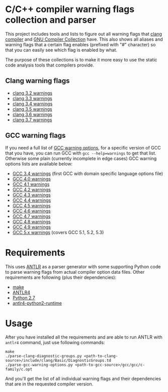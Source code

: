 # C/C++ compiler warning flags collection and parser

This project includes tools and lists to figure out all warning flags
that [clang compiler](http://clang.llvm.org/) and
[GNU Compiler Collection](https://gcc.gnu.org/) have. This also shows
all aliases and warning flags that a certain flag enables (prefixed
with "#" character) so that you can easily see which flag is enabled
by what.

The purpose of these collections is to make it more easy to use the
static code analysis tools that compilers provide.

## Clang warning flags

* [clang 3.2 warnings](warnings-clang-3.2.txt)
* [clang 3.3 warnings](warnings-clang-3.3.txt)
* [clang 3.4 warnings](warnings-clang-3.4.txt)
* [clang 3.5 warnings](warnings-clang-3.5.txt)
* [clang 3.6 warnings](warnings-clang-3.6.txt)
* [clang 3.7 warnings](warnings-clang-3.7.txt)

## GCC warning flags

If you need a full list of
[GCC warning options](https://gcc.gnu.org/onlinedocs/gcc/Warning-Options.html),
for a specific version of GCC that you have, you can run GCC with `gcc
--help=warnings` to get that list. Otherwise some plain (currently
incomplete in edge cases) GCC warning options lists are available
below:

* [GCC 3.4 warnings](warnings-gcc-3.4.txt) (first GCC with domain
  specific language options file)
* [GCC 4.0 warnings](warnings-gcc-4.0.txt)
* [GCC 4.1 warnings](warnings-gcc-4.1.txt)
* [GCC 4.2 warnings](warnings-gcc-4.2.txt)
* [GCC 4.3 warnings](warnings-gcc-4.3.txt)
* [GCC 4.4 warnings](warnings-gcc-4.4.txt)
* [GCC 4.5 warnings](warnings-gcc-4.5.txt)
* [GCC 4.6 warnings](warnings-gcc-4.6.txt)
* [GCC 4.7 warnings](warnings-gcc-4.7.txt)
* [GCC 4.8 warnings](warnings-gcc-4.8.txt)
* [GCC 4.9 warnings](warnings-gcc-4.9.txt)
* [GCC 5.x warnings](warnings-gcc-5.txt) (covers GCC 5.1, 5.2, 5.3)

# Requirements

This uses [ANTLR](http://www.antlr.org/) as a parser generator with
some supporting Python code to parse warning flags from actual
compiler option data files. Other requirements are following (plus
their dependencies):

* [make](http://www.gnu.org/software/make/)
* [ANTLR4](http://www.antlr.org/)
* [Python 2.7](https://www.python.org/)
* [antlr4-python2-runtime](https://pypi.python.org/pypi/antlr4-python2-runtime/)

# Usage

After you have installed all the requirements and are able to run
ANTLR with `antlr4` command, just use following commands:

    make
    ./parse-clang-diagnostic-groups.py <path-to-clang-source>/include/clang/Basic/DiagnosticGroups.td
    ./parse-gcc-warning-options.py <path-to-gcc-source>/gcc/gcc/c-family/c.opt

And you'll get the list of all individual warning flags and their
dependencies that are in the requested compiler version.

